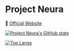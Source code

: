 # Project Neura

:link: [Official Website](https://projectneura.org)

[![Project Neura's GitHub stats](https://github-readme-stats.vercel.app/api?username=ProjectNeura&show_icons=true&theme=dracula)](https://github.com/ProjectNeura/github-readme-stats)

[![Top Langs](https://github-readme-stats.vercel.app/api/top-langs/?username=ProjectNeura&theme=dracula)](https://github.com/ProjectNeura/github-readme-stats)
